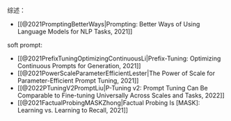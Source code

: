 综述：
- [[@2021PromptingBetterWays|Prompting: Better Ways of Using Language Models for NLP Tasks, 2021]]

soft prompt:
- [[@2021PrefixTuningOptimizingContinuousLi|Prefix-Tuning: Optimizing Continuous Prompts for Generation, 2021]]
- [[@2021PowerScaleParameterEfficientLester|The Power of Scale for Parameter-Efficient Prompt Tuning, 2021]]
- [[@2022PTuningV2PromptLiu|P-Tuning v2: Prompt Tuning Can Be Comparable to Fine-tuning Universally Across Scales and Tasks, 2022]]
- [[@2021FactualProbingMASKZhong|Factual Probing Is [MASK]: Learning vs. Learning to Recall, 2021]]
